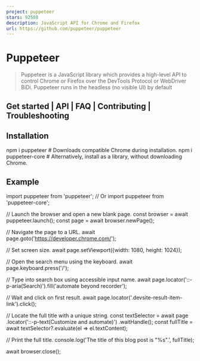 ```yaml
---
project: puppeteer
stars: 92588
description: JavaScript API for Chrome and Firefox
url: https://github.com/puppeteer/puppeteer
---
```


Puppeteer
=========

> Puppeteer is a JavaScript library which provides a high-level API to control Chrome or Firefox over the DevTools Protocol or WebDriver BiDi. Puppeteer runs in the headless (no visible UI) by default

Get started | API | FAQ | Contributing | Troubleshooting
--------------------------------------------------------

Installation
------------

npm i puppeteer # Downloads compatible Chrome during installation.
npm i puppeteer-core # Alternatively, install as a library, without downloading Chrome.

Example
-------

import puppeteer from 'puppeteer';
// Or import puppeteer from 'puppeteer-core';

// Launch the browser and open a new blank page.
const browser \= await puppeteer.launch();
const page \= await browser.newPage();

// Navigate the page to a URL.
await page.goto('https://developer.chrome.com/');

// Set screen size.
await page.setViewport({width: 1080, height: 1024});

// Open the search menu using the keyboard.
await page.keyboard.press('/');

// Type into search box using accessible input name.
await page.locator('::-p-aria(Search)').fill('automate beyond recorder');

// Wait and click on first result.
await page.locator('.devsite-result-item-link').click();

// Locate the full title with a unique string.
const textSelector \= await page
  .locator('::-p-text(Customize and automate)')
  .waitHandle();
const fullTitle \= await textSelector?.evaluate(el \=> el.textContent);

// Print the full title.
console.log('The title of this blog post is "%s".', fullTitle);

await browser.close();
